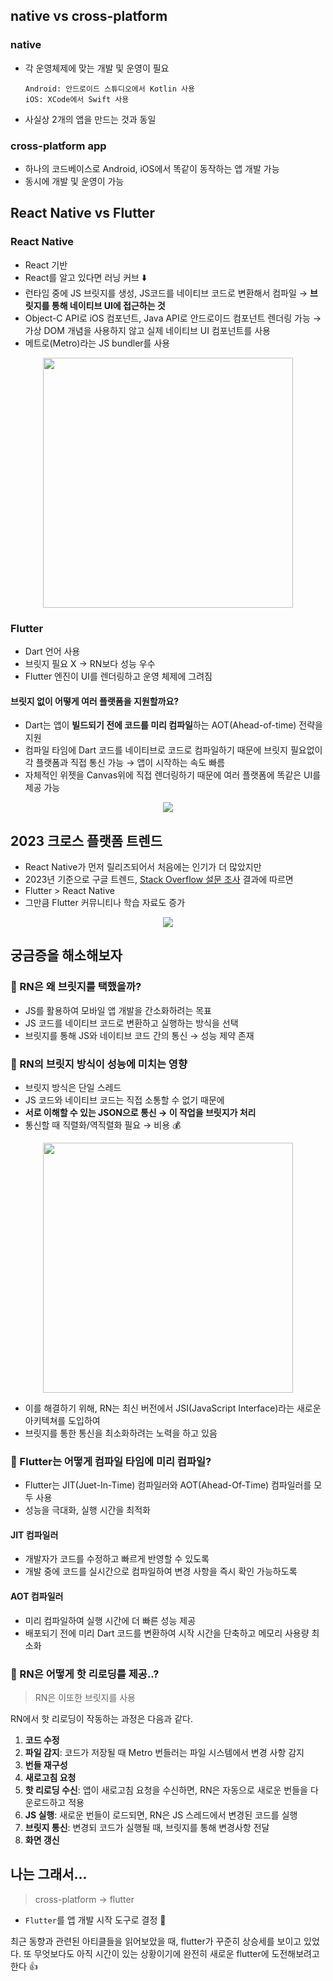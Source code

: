 ## native vs cross-platform

### native

- 각 운영체제에 맞는 개발 및 운영이 필요
  ```
  Android: 안드로이드 스튜디오에서 Kotlin 사용
  iOS: XCode에서 Swift 사용
  ```
- 사실상 2개의 앱을 만드는 것과 동일

### cross-platform app

- 하나의 코드베이스로 Android, iOS에서 똑같이 동작하는 앱 개발 가능
- 동시에 개발 및 운영이 가능

## React Native vs Flutter

### React Native

- React 기반
- React를 알고 있다면 러닝 커브 ⬇️
- 런타임 중에 JS 브릿지를 생성, JS코드를 네이티브 코드로 변환해서 컴파일 → **브릿지를 통해 네이티브 UI에 접근하는 것**
- Object-C API로 iOS 컴포넌트, Java API로 안드로이드 컴포넌트 렌더링 가능 → 가상 DOM 개념을 사용하지 않고 실제 네이티브 UI 컴포넌트를 사용
- 메트로(Metro)라는 JS bundler를 사용

<p align="center"><img src="https://velog.velcdn.com/images/tosspayments/post/e038a4fd-099c-4fb9-b9cd-ce1dae9e310e/image.png" width="400" /></p>

### Flutter

- Dart 언어 사용
- 브릿지 필요 X → RN보다 성능 우수
- Flutter 엔진이 UI를 렌더링하고 운영 체제에 그려짐

#### 브릿지 없이 어떻게 여러 플랫폼을 지원할까요?

- Dart는 앱이 **빌드되기 전에 코드를 미리 컴파일**하는 AOT(Ahead-of-time) 전략을 지원
- 컴파일 타임에 Dart 코드를 네이티브로 코드로 컴파일하기 때문에 브릿지 필요없이 각 플랫폼과 직접 통신 가능 → 앱이 시작하는 속도 빠름
- 자체적인 위젯을 Canvas위에 직접 렌더링하기 때문에 여러 플랫폼에 똑같은 UI를 제공 가능

<p align="center"><img src="https://github.com/Doeunnkimm/Frontend/assets/112946860/0739b954-011f-4b5e-83f7-71da2a53cb40" /></p>

## 2023 크로스 플랫폼 트렌드

- React Native가 먼저 릴리즈되어서 처음에는 인기가 더 많았지만
- 2023년 기준으로 구글 트렌드, [Stack Overflow 설문 조사](https://survey.stackoverflow.co/2023/#section-most-popular-technologies-other-frameworks-and-libraries) 결과에 따르면
- Flutter > React Native
- 그만큼 Flutter 커뮤니티나 학습 자료도 증가

<p align="center"><img src="https://velog.velcdn.com/images/tosspayments/post/b1e8c468-a5b2-4645-9369-f1543e6bb74d/image.png" /></p>

## 궁금증을 해소해보자

### 🤔 RN은 왜 브릿지를 택했을까?

- JS를 활용하여 모바일 앱 개발을 간소화하려는 목표
- JS 코드를 네이티브 코드로 변환하고 실행하는 방식을 선택
- 브릿지를 통해 JS와 네이티브 코드 간의 통신 → 성능 제약 존재

### 🤔 RN의 브릿지 방식이 성능에 미치는 영향

- 브릿지 방식은 단일 스레드
- JS 코드와 네이티브 코드는 직접 소통할 수 없기 때문에
- **서로 이해할 수 있는 JSON으로 통신 → 이 작업을 브릿지가 처리**
- 통신할 때 직렬화/역직렬화 필요 → 비용 💰

<p align="center"><img src="https://velog.velcdn.com/images/strongorange/post/00f7b5a6-9ecc-45f8-b30f-c577bceff38e/image.png" width="400"/></p>

- 이를 해결하기 위해, RN는 최신 버전에서 JSI(JavaScript Interface)라는 새로운 아키텍쳐를 도입하여
- 브릿지를 통한 통신을 최소화하려는 노력을 하고 있음

### 🤔 Flutter는 어떻게 컴파일 타임에 미리 컴파일?

- Flutter는 JIT(Juet-In-Time) 컴파일러와 AOT(Ahead-Of-Time) 컴파일러를 모두 사용
- 성능을 극대화, 실행 시간을 최적화

#### JIT 컴파일러

- 개발자가 코드를 수정하고 빠르게 반영할 수 있도록
- 개발 중에 코드를 실시간으로 컴파일하여 변경 사항을 즉시 확인 가능하도록

#### AOT 컴파일러

- 미리 컴파일하여 실행 시간에 더 빠른 성능 제공
- 배포되기 전에 미리 Dart 코드를 변환하여 시작 시간을 단축하고 메모리 사용량 최소화

### 🤔 RN은 어떻게 핫 리로딩를 제공..?

> RN은 이또한 브릿지를 사용

RN에서 핫 리로딩이 작동하는 과정은 다음과 같다.

1. **코드 수정**
2. **파일 감지**: 코드가 저장될 때 Metro 번들러는 파일 시스템에서 변경 사항 감지
3. **번들 재구성**
4. **새로고침 요청**
5. **핫 리로딩 수신**: 앱이 새로고침 요청을 수신하면, RN은 자동으로 새로운 번들을 다운로드하고 적용
6. **JS 실행**: 새로운 번들이 로드되면, RN은 JS 스레드에서 변경된 코드를 실행
7. **브릿지 통신**: 변경되 코드가 실행될 때, 브릿지를 통해 변경사항 전달
8. **화면 갱신**

## 나는 그래서...

> cross-platform → flutter

- `Flutter`를 앱 개발 시작 도구로 결정 🫡

최근 동향과 관련된 아티클들을 읽어보았을 때, flutter가 꾸준히 상승세를 보이고 있었다. 또 무엇보다도 아직 시간이 있는 상황이기에 완전히 새로운 flutter에 도전해보려고 한다 👍
